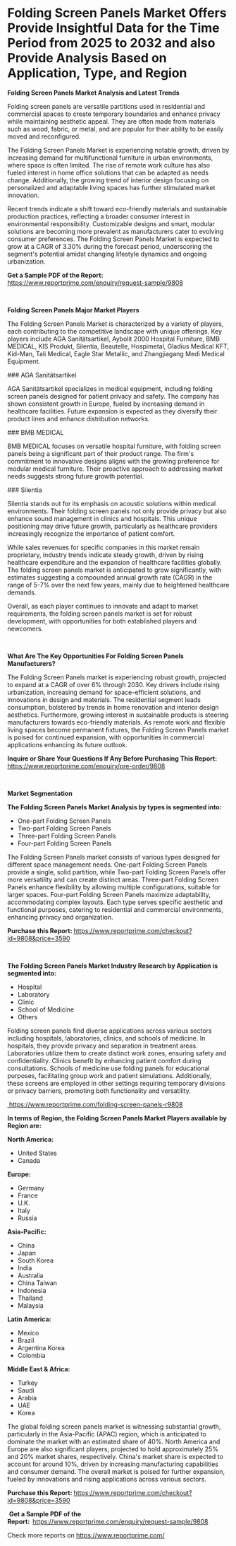 <p><h1>Folding Screen Panels Market Offers Provide Insightful Data for the Time Period from 2025 to 2032 and also Provide Analysis Based on Application, Type, and Region</h1></p><p><strong>Folding Screen Panels Market Analysis and Latest Trends</strong></p>
<p><p>Folding screen panels are versatile partitions used in residential and commercial spaces to create temporary boundaries and enhance privacy while maintaining aesthetic appeal. They are often made from materials such as wood, fabric, or metal, and are popular for their ability to be easily moved and reconfigured.</p><p>The Folding Screen Panels Market is experiencing notable growth, driven by increasing demand for multifunctional furniture in urban environments, where space is often limited. The rise of remote work culture has also fueled interest in home office solutions that can be adapted as needs change. Additionally, the growing trend of interior design focusing on personalized and adaptable living spaces has further stimulated market innovation.</p><p>Recent trends indicate a shift toward eco-friendly materials and sustainable production practices, reflecting a broader consumer interest in environmental responsibility. Customizable designs and smart, modular solutions are becoming more prevalent as manufacturers cater to evolving consumer preferences. The Folding Screen Panels Market is expected to grow at a CAGR of 3.30% during the forecast period, underscoring the segment's potential amidst changing lifestyle dynamics and ongoing urbanization.</p></p>
<p><strong>Get a Sample PDF of the Report:&nbsp;</strong> <a href="https://www.reportprime.com/enquiry/request-sample/9808?utm_campaign=3110&utm_medium=2&utm_source=Github&utm_content=ia&utm_term=20032025&utm_id=folding-screen-panels">https://www.reportprime.com/enquiry/request-sample/9808</a></p>
<p>&nbsp;</p>
<p><strong>Folding Screen Panels Major Market Players</strong></p>
<p><p>The Folding Screen Panels Market is characterized by a variety of players, each contributing to the competitive landscape with unique offerings. Key players include AGA Sanitätsartikel, Aybolit 2000 Hospital Furniture, BMB MEDICAL, KIS Produkt, Silentia, Beautelle, Hospimetal, Gladius Medical KFT, Kid-Man, Tali Medical, Eagle Star Metallic, and Zhangjiagang Medi Medical Equipment.</p><p>### AGA Sanitätsartikel</p><p>AGA Sanitätsartikel specializes in medical equipment, including folding screen panels designed for patient privacy and safety. The company has shown consistent growth in Europe, fueled by increasing demand in healthcare facilities. Future expansion is expected as they diversify their product lines and enhance distribution networks.</p><p>### BMB MEDICAL</p><p>BMB MEDICAL focuses on versatile hospital furniture, with folding screen panels being a significant part of their product range. The firm's commitment to innovative designs aligns with the growing preference for modular medical furniture. Their proactive approach to addressing market needs suggests strong future growth potential.</p><p>### Silentia</p><p>Silentia stands out for its emphasis on acoustic solutions within medical environments. Their folding screen panels not only provide privacy but also enhance sound management in clinics and hospitals. This unique positioning may drive future growth, particularly as healthcare providers increasingly recognize the importance of patient comfort.</p><p>While sales revenues for specific companies in this market remain proprietary, industry trends indicate steady growth, driven by rising healthcare expenditure and the expansion of healthcare facilities globally. The folding screen panels market is anticipated to grow significantly, with estimates suggesting a compounded annual growth rate (CAGR) in the range of 5-7% over the next few years, mainly due to heightened healthcare demands.</p><p>Overall, as each player continues to innovate and adapt to market requirements, the folding screen panels market is set for robust development, with opportunities for both established players and newcomers.</p></p>
<p>&nbsp;</p>
<p><strong>What Are The Key Opportunities For Folding Screen Panels Manufacturers?</strong></p>
<p><p>The Folding Screen Panels market is experiencing robust growth, projected to expand at a CAGR of over 6% through 2030. Key drivers include rising urbanization, increasing demand for space-efficient solutions, and innovations in design and materials. The residential segment leads consumption, bolstered by trends in home renovation and interior design aesthetics. Furthermore, growing interest in sustainable products is steering manufacturers towards eco-friendly materials. As remote work and flexible living spaces become permanent fixtures, the Folding Screen Panels market is poised for continued expansion, with opportunities in commercial applications enhancing its future outlook.</p></p>
<p><strong>Inquire or Share Your Questions If Any Before Purchasing This Report:</strong> <a href="https://www.reportprime.com/enquiry/pre-order/9808?utm_campaign=3110&utm_medium=2&utm_source=Github&utm_content=ia&utm_term=20032025&utm_id=folding-screen-panels">https://www.reportprime.com/enquiry/pre-order/9808</a></p>
<p>&nbsp;</p>
<p><strong>Market Segmentation</strong></p>
<p><strong>The Folding Screen Panels Market Analysis by types is segmented into:</strong></p>
<p><ul><li>One-part Folding Screen Panels</li><li>Two-part Folding Screen Panels</li><li>Three-part Folding Screen Panels</li><li>Four-part Folding Screen Panels</li></ul></p>
<p><p>The Folding Screen Panels market consists of various types designed for different space management needs. One-part Folding Screen Panels provide a single, solid partition, while Two-part Folding Screen Panels offer more versatility and can create distinct areas. Three-part Folding Screen Panels enhance flexibility by allowing multiple configurations, suitable for larger spaces. Four-part Folding Screen Panels maximize adaptability, accommodating complex layouts. Each type serves specific aesthetic and functional purposes, catering to residential and commercial environments, enhancing privacy and organization.</p></p>
<p><strong>Purchase this Report:&nbsp;</strong><a href="https://www.reportprime.com/checkout?id=9808&price=3590&utm_campaign=3110&utm_medium=2&utm_source=Github&utm_content=ia&utm_term=20032025&utm_id=folding-screen-panels">https://www.reportprime.com/checkout?id=9808&price=3590</a></p>
<p>&nbsp;</p>
<p><strong>The Folding Screen Panels Market Industry Research by Application is segmented into:</strong></p>
<p><ul><li>Hospital</li><li>Laboratory</li><li>Clinic</li><li>School of Medicine</li><li>Others</li></ul></p>
<p><p>Folding screen panels find diverse applications across various sectors including hospitals, laboratories, clinics, and schools of medicine. In hospitals, they provide privacy and separation in treatment areas. Laboratories utilize them to create distinct work zones, ensuring safety and confidentiality. Clinics benefit by enhancing patient comfort during consultations. Schools of medicine use folding panels for educational purposes, facilitating group work and patient simulations. Additionally, these screens are employed in other settings requiring temporary divisions or privacy barriers, promoting both functionality and versatility.</p></p>
<p><a href="https://www.reportprime.com/folding-screen-panels-r9808?utm_campaign=3110&utm_medium=2&utm_source=Github&utm_content=ia&utm_term=20032025&utm_id=folding-screen-panels">&nbsp;https://www.reportprime.com/folding-screen-panels-r9808</a></p>
<p><strong>In terms of Region, the Folding Screen Panels Market Players available by Region are:</strong></p>
<p>
    <p> <strong> North America: </strong>
        <ul>
            <li>United States</li>
            <li>Canada</li>
        </ul>
        </p> 
    <p> <strong> Europe: </strong>
        <ul>
            <li>Germany</li>
            <li>France</li>
            <li>U.K.</li>
            <li>Italy</li>
            <li>Russia</li>
        </ul>
        </p> 
    <p> <strong> Asia-Pacific: </strong>
        <ul>
            <li>China</li>
            <li>Japan</li>
            <li>South Korea</li>
            <li>India</li>
            <li>Australia</li>
            <li>China Taiwan</li>
            <li>Indonesia</li>
            <li>Thailand</li>
            <li>Malaysia</li>
        </ul>
        </p> 
    <p> <strong> Latin America: </strong>
        <ul>
            <li>Mexico</li>
            <li>Brazil</li>
            <li>Argentina Korea</li>
            <li>Colombia</li>
        </ul>
        </p> 
    <p> <strong> Middle East & Africa: </strong>
        <ul>
            <li>Turkey</li>
            <li>Saudi</li>
            <li>Arabia</li>
            <li>UAE</li>
            <li>Korea</li>
        </ul>
    </p>
    </p>
<p><p>The global folding screen panels market is witnessing substantial growth, particularly in the Asia-Pacific (APAC) region, which is anticipated to dominate the market with an estimated share of 40%. North America and Europe are also significant players, projected to hold approximately 25% and 20% market shares, respectively. China's market share is expected to account for around 10%, driven by increasing manufacturing capabilities and consumer demand. The overall market is poised for further expansion, fueled by innovations and rising applications across various sectors.</p></p>
<p><strong>Purchase this Report: </strong><a href="https://www.reportprime.com/checkout?id=9808&price=3590&utm_campaign=3110&utm_medium=2&utm_source=Github&utm_content=ia&utm_term=20032025&utm_id=folding-screen-panels">https://www.reportprime.com/checkout?id=9808&price=3590</a></p>
<p>&nbsp;<strong>Get a Sample PDF of the Report:&nbsp;&nbsp;</strong><a href="https://www.reportprime.com/enquiry/request-sample/9808?utm_campaign=3110&utm_medium=2&utm_source=Github&utm_content=ia&utm_term=20032025&utm_id=folding-screen-panels">https://www.reportprime.com/enquiry/request-sample/9808</a></p>
<p><strong></strong></p>
<p>Check more reports on <a href="https://www.reportprime.com/?utm_campaign=3110&utm_medium=2&utm_source=Github&utm_content=ia&utm_term=20032025&utm_id=folding-screen-panels">https://www.reportprime.com/</a></p>